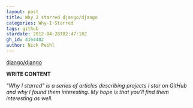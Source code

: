 ```yaml
---
layout: post
title: Why I starred django/django
categories: Why-I-Starred
tags: github
stardate: 2012-04-28T02:47:18Z
gh_id: 4164482
author: Nick Peihl
---
```


[django/django](star.repo.html_url)

**WRITE CONTENT**

*"Why I starred" is a series of articles describing projects I star on GitHub and why I found them interesting. My hope is that you'll find them interesting as well.*

